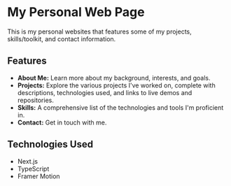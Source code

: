 # My Personal Web Page

This is my personal websites that features some of my projects, skills/toolkit, and contact information.

## Features
- **About Me:** Learn more about my background, interests, and goals.
- **Projects:** Explore the various projects I've worked on, complete with descriptions, technologies used, and links to live demos and repositories.
- **Skills:** A comprehensive list of the technologies and tools I'm proficient in.
- **Contact:** Get in touch with me.

## Technologies Used
- Next.js
- TypeScript
- Framer Motion